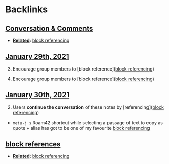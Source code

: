 
# Backlinks
## [Conversation & Comments](<Conversation & Comments.md>)
- **[Related](<Related.md>):** [block referencing](<block referencing.md>)

## [January 29th, 2021](<January 29th, 2021.md>)
3. Encourage group members to [block reference]([block referencing](<block referencing.md>))

3. Encourage group members to [block reference]([block referencing](<block referencing.md>))

## [January 30th, 2021](<January 30th, 2021.md>)
2.  Users **continue the conversation** of these notes by [referencing]([block referencing](<block referencing.md>))

- `meta-j s` Roam42 shortcut while selecting a passage of text to copy as quote + alias has got to be one of my favourite [block referencing](<block referencing.md>)

## [block references](<block references.md>)
- **[Related](<Related.md>):** [block referencing](<block referencing.md>)

